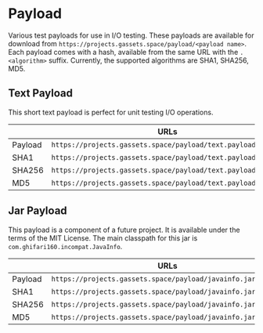 # Payload

Various test payloads for use in I/O testing.
These payloads are available for download from `https://projects.gassets.space/payload/<payload name>`.
Each payload comes with a hash, available from the same URL with the `.<algorithm>` suffix.
Currently, the supported algorithms are SHA1, SHA256, MD5.

## Text Payload

This short text payload is perfect for unit testing I/O operations.

|         | URLs                                                         |
|---------|--------------------------------------------------------------|
| Payload | `https://projects.gassets.space/payload/text.payload`        |
| SHA1    | `https://projects.gassets.space/payload/text.payload.sha1`   |
| SHA256  | `https://projects.gassets.space/payload/text.payload.sha256` |
| MD5     | `https://projects.gassets.space/payload/text.payload.md5`    |

## Jar Payload

This payload is a component of a future project.
It is available under the terms of the MIT License.
The main classpath for this jar is `com.ghifari160.incompat.JavaInfo`.

|         | URLs                                                         |
|---------|--------------------------------------------------------------|
| Payload | `https://projects.gassets.space/payload/javainfo.jar`        |
| SHA1    | `https://projects.gassets.space/payload/javainfo.jar.sha1`   |
| SHA256  | `https://projects.gassets.space/payload/javainfo.jar.sha256` |
| MD5     | `https://projects.gassets.space/payload/javainfo.jar.md5`    |
